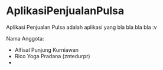 # AplikasiPenjualanPulsa
Aplikasi Penjualan Pulsa adalah aplikasi yang bla bla bla bla :v

Nama Anggota:
  - Alfisal Punjung Kurniawan
  - Rico Yoga Pradana (zntedurpr)
  - 
